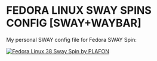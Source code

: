 # FEDORA LINUX SWAY SPINS CONFIG [SWAY+WAYBAR]

My personal SWAY config file for Fedora SWAY Spin:

<a href="[https://ibb.co/6DDBf46](https://i.ibb.co/NWWSHLw/20230423-16h25m23s-grim.png)"><img src="https://i.ibb.co/NWWSHLw/20230423-16h25m23s-grim.png" alt="Fedora Linux 38 Sway Spin by PLAFON" border="0" /></a>
